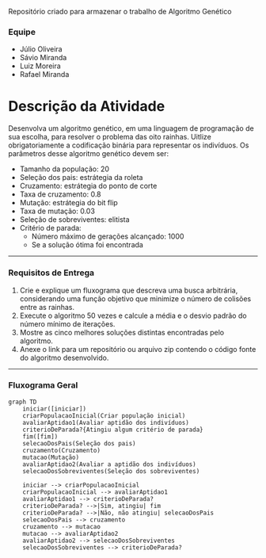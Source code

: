 Repositório criado para armazenar o trabalho de Algoritmo Genético
### Equipe
- Júlio Oliveira
- Sávio Miranda
- Luiz Moreira
- Rafael Miranda

# Descrição da Atividade
Desenvolva um algoritmo genético, em uma linguagem de programação de sua escolha, para resolver o problema das oito rainhas. Uitlize obrigatoriamente a codificação binária para representar os indivíduos. Os parâmetros desse algoritmo genético devem ser:
- Tamanho da população: 20
- Seleção dos pais: estrátegia da roleta
- Cruzamento: estrátegia do ponto de corte
- Taxa de cruzamento: 0.8
- Mutação: estrátegia do bit flip
- Taxa de mutação: 0.03
- Seleção de sobreviventes: elitista
- Critério de parada:
    - Número máximo de gerações alcançado: 1000
    - Se a solução ótima foi encontrada
***
### Requisitos de Entrega
1. Crie e explique um fluxograma que descreva uma busca arbitrária, considerando uma função objetivo que minimize o número de colisões entre as rainhas.
2. Execute o algoritmo 50 vezes e calcule a média e o desvio padrão do número mínimo de iterações.
3. Mostre as cinco melhores soluções distintas encontradas pelo algoritmo.
4. Anexe o link para um repositório ou arquivo zip contendo o código fonte do algoritmo desenvolvido.
***
### Fluxograma Geral
<!-- TD para Top and Down, LR para Left Right -->
```mermaid
graph TD
    iniciar([iniciar])
    criarPopulacaoInicial(Criar população inicial)
    avaliarAptidao1(Avaliar aptidão dos indivíduos)
    criterioDeParada?{Atingiu algum critério de parada}
    fim([fim])
    selecaoDosPais(Seleção dos pais)
    cruzamento(Cruzamento)
    mutacao(Mutação)
    avaliarAptidao2(Avaliar a aptidão dos indivíduos)
    selecaoDosSobreviventes(Seleção dos sobreviventes)

    iniciar --> criarPopulacaoInicial
    criarPopulacaoInicial --> avaliarAptidao1
    avaliarAptidao1 --> criterioDeParada?
    criterioDeParada? -->|Sim, atingiu| fim
    criterioDeParada? -->|Não, não atingiu| selecaoDosPais
    selecaoDosPais --> cruzamento
    cruzamento --> mutacao
    mutacao --> avaliarAptidao2
    avaliarAptidao2 --> selecaoDosSobreviventes
    selecaoDosSobreviventes --> criterioDeParada?
```
